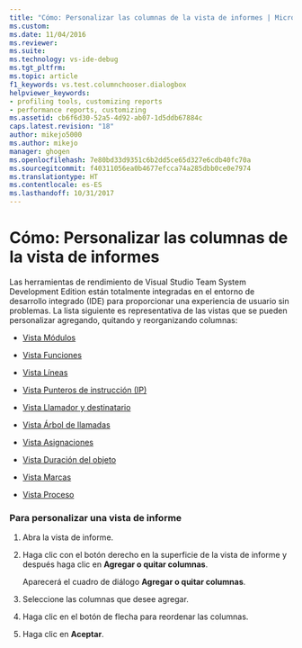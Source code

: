 ```yaml
---
title: "Cómo: Personalizar las columnas de la vista de informes | Microsoft Docs"
ms.custom: 
ms.date: 11/04/2016
ms.reviewer: 
ms.suite: 
ms.technology: vs-ide-debug
ms.tgt_pltfrm: 
ms.topic: article
f1_keywords: vs.test.columnchooser.dialogbox
helpviewer_keywords:
- profiling tools, customizing reports
- performance reports, customizing
ms.assetid: cb6f6d30-52a5-4d92-ab07-1d5ddb67884c
caps.latest.revision: "18"
author: mikejo5000
ms.author: mikejo
manager: ghogen
ms.openlocfilehash: 7e80bd33d9351c6b2dd5ce65d327e6cdb40fc70a
ms.sourcegitcommit: f40311056ea0b4677efcca74a285dbb0ce0e7974
ms.translationtype: HT
ms.contentlocale: es-ES
ms.lasthandoff: 10/31/2017
---
```

# <a name="how-to-customize-report-view-columns"></a>Cómo: Personalizar las columnas de la vista de informes
Las herramientas de rendimiento de Visual Studio Team System Development Edition están totalmente integradas en el entorno de desarrollo integrado (IDE) para proporcionar una experiencia de usuario sin problemas. La lista siguiente es representativa de las vistas que se pueden personalizar agregando, quitando y reorganizando columnas:  
  
-   [Vista Módulos](../profiling/modules-view.md)  
  
-   [Vista Funciones](../profiling/functions-view.md)  
  
-   [Vista Líneas](../profiling/lines-view.md)  
  
-   [Vista Punteros de instrucción (IP)](../profiling/instruction-pointers-ips-view.md)  
  
-   [Vista Llamador y destinatario](../profiling/caller-callee-view.md)  
  
-   [Vista Árbol de llamadas](../profiling/call-tree-view.md)  
  
-   [Vista Asignaciones](../profiling/dotnet-memory-allocations-view.md)  
  
-   [Vista Duración del objeto](../profiling/object-lifetime-view.md)  
  
-   [Vista Marcas](../profiling/marks-view.md)  
  
-   [Vista Proceso](../profiling/process-view.md)  
  
### <a name="to-customize-a-report-view"></a>Para personalizar una vista de informe  
  
1.  Abra la vista de informe.  
  
2.  Haga clic con el botón derecho en la superficie de la vista de informe y después haga clic en **Agregar o quitar columnas**.  
  
     Aparecerá el cuadro de diálogo **Agregar o quitar columnas**.  
  
3.  Seleccione las columnas que desee agregar.  
  
4.  Haga clic en el botón de flecha para reordenar las columnas.  
  
5.  Haga clic en **Aceptar**.
